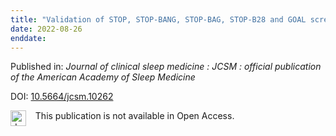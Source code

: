 ```yaml
---
title: "Validation of STOP, STOP-BANG, STOP-BAG, STOP-B28 and GOAL screening tools for identification of obstructive sleep apnea in patients with Parkinson disease."
date: 2022-08-26
enddate:
---
```


Published in: *Journal of clinical sleep medicine : JCSM : official publication of the American Academy of Sleep Medicine*

DOI: [10.5664/jcsm.10262](https://doi.org/10.5664/jcsm.10262)

<img src="https://upload.wikimedia.org/wikipedia/commons/thumb/0/0e/Closed_Access_logo_transparent.svg/1200px-Closed_Access_logo_transparent.svg.png" alt="drawing" width="25" align="left"/> &nbsp;&nbsp;&nbsp;This publication is not available in Open Access.


